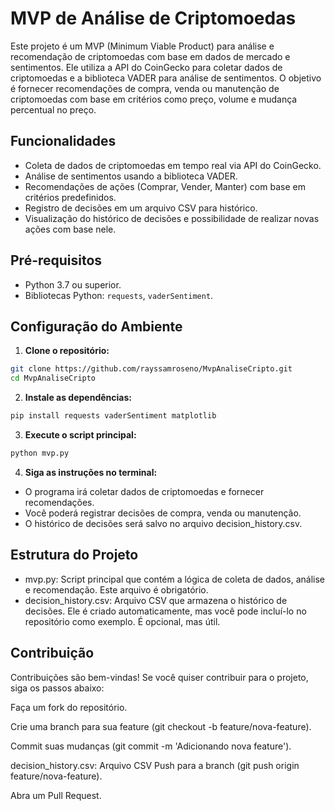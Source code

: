 # MVP de Análise de Criptomoedas

Este projeto é um MVP (Minimum Viable Product) para análise e recomendação de criptomoedas com base em dados de mercado e sentimentos. Ele utiliza a API do CoinGecko para coletar dados de criptomoedas e a biblioteca VADER para análise de sentimentos. O objetivo é fornecer recomendações de compra, venda ou manutenção de criptomoedas com base em critérios como preço, volume e mudança percentual no preço.

## Funcionalidades

- Coleta de dados de criptomoedas em tempo real via API do CoinGecko.
- Análise de sentimentos usando a biblioteca VADER.
- Recomendações de ações (Comprar, Vender, Manter) com base em critérios predefinidos.
- Registro de decisões em um arquivo CSV para histórico.
- Visualização do histórico de decisões e possibilidade de realizar novas ações com base nele.

## Pré-requisitos

- Python 3.7 ou superior.
- Bibliotecas Python: `requests`, `vaderSentiment`.

## Configuração do Ambiente

1. **Clone o repositório:**

```bash
git clone https://github.com/rayssamroseno/MvpAnaliseCripto.git
cd MvpAnaliseCripto
```

2. **Instale as dependências:**

```bash
pip install requests vaderSentiment matplotlib
```

3. **Execute o script principal:**

```bash
python mvp.py
```

4. **Siga as instruções no terminal:**

- O programa irá coletar dados de criptomoedas e fornecer recomendações.
- Você poderá registrar decisões de compra, venda ou manutenção.
- O histórico de decisões será salvo no arquivo decision_history.csv.

## Estrutura do Projeto

- mvp.py: Script principal que contém a lógica de coleta de dados, análise e recomendação. Este arquivo é obrigatório.
- decision_history.csv: Arquivo CSV que armazena o histórico de decisões. Ele é criado automaticamente, mas você pode incluí-lo no repositório como exemplo. É opcional, mas útil.

## Contribuição

Contribuições são bem-vindas! Se você quiser contribuir para o projeto, siga os passos abaixo:

Faça um fork do repositório.

Crie uma branch para sua feature (git checkout -b feature/nova-feature).

Commit suas mudanças (git commit -m 'Adicionando nova feature').

decision_history.csv: Arquivo CSV 
Push para a branch (git push origin feature/nova-feature).

Abra um Pull Request.

